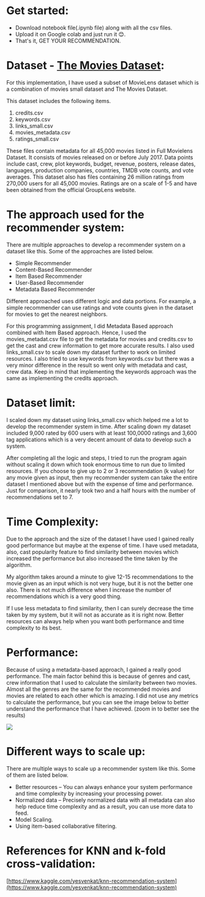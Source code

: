 # Get started:

- Download notebook file(.ipynb file) along with all the csv files.
- Upload it on Google colab and just run it 😊.
- That's it, GET YOUR RECOMMENDATION.

# Dataset - [The Movies Dataset](https://www.kaggle.com/rounakbanik/the-movies-dataset):

For this implementation, I have used a subset of MovieLens dataset which is a combination of movies small dataset and The Movies Dataset.

This dataset includes the following items.

1. credits.csv
2. keywords.csv
3. links\_small.csv
4. movies\_metadata.csv
5. ratings\_small.csv

These files contain metadata for all 45,000 movies listed in Full Movielens Dataset. It consists of movies released on or before July 2017. Data points include cast, crew, plot keywords, budget, revenue, posters, release dates, languages, production companies, countries, TMDB vote counts, and vote averages. This dataset also has files containing 26 million ratings from 270,000 users for all 45,000 movies. Ratings are on a scale of 1-5 and have been obtained from the official GroupLens website.

# The approach used for the recommender system:

There are multiple approaches to develop a recommender system on a dataset like this. Some of the approaches are listed below.

- Simple Recommender
- Content-Based Recommender
- Item Based Recommender
- User-Based Recommender
- Metadata Based Recommender

Different approached uses different logic and data portions. For example, a simple recommender can use ratings and vote counts given in the dataset for movies to get the nearest neighbors.

For this programming assignment, I did Metadata Based approach combined with Item Based approach. Hence, I used the movies\_metadat.csv file to get the metadata for movies and credits.csv to get the cast and crew information to get more accurate results. I also used links\_small.csv to scale down my dataset further to work on limited resources. I also tried to use keywords from keywords.csv but there was a very minor difference in the result so went only with metadata and cast, crew data. Keep in mind that implementing the keywords approach was the same as implementing the credits approach.

# Dataset limit:

I scaled down my dataset using links\_small.csv which helped me a lot to develop the recommender system in time. After scaling down my dataset included 9,000 rated by 600 users with at least 100,0000 ratings and 3,600 tag applications which is a very decent amount of data to develop such a system.

After completing all the logic and steps, I tried to run the program again without scaling it down which took enormous time to run due to limited resources. If you choose to give up to 2 or 3 recommendation (k value) for any movie given as input, then my recommender system can take the entire dataset I mentioned above but with the expense of time and performance. Just for comparison, it nearly took two and a half hours with the number of recommendations set to 7.

# Time Complexity:

Due to the approach and the size of the dataset I have used I gained really good performance but maybe at the expense of time. I have used metadata, also, cast popularity feature to find similarity between movies which increased the performance but also increased the time taken by the algorithm.

My algorithm takes around a minute to give 12-15 recommendations to the movie given as an input which is not very huge, but it is not the better one also. There is not much difference when I increase the number of recommendations which is a very good thing.

If I use less metadata to find similarity, then I can surely decrease the time taken by my system, but it will not as accurate as it is right now. Better resources can always help when you want both performance and time complexity to its best.

# Performance:

Because of using a metadata-based approach, I gained a really good performance. The main factor behind this is because of genres and cast, crew information that I used to calculate the similarity between two movies. Almost all the genres are the same for the recommended movies and movies are related to each other which is amazing. I did not use any metrics to calculate the performance, but you can see the image below to better understand the performance that I have achieved. (zoom in to better see the results)

![](RackMultipart20210131-4-l9suc2_html_6018c51ae8229a42.png)

# Different ways to scale up:

There are multiple ways to scale up a recommender system like this. Some of them are listed below.

- Better resources – You can always enhance your system performance and time complexity by increasing your processing power.
- Normalized data – Precisely normalized data with all metadata can also help reduce time complexity and as a result, you can use more data to feed.
- Model Scaling.
- Using item-based collaborative filtering.

# References for KNN and k-fold cross-validation:

[https://www.kaggle.com/yesvenkat/knn-recommendation-system](https://www.kaggle.com/yesvenkat/knn-recommendation-system)
